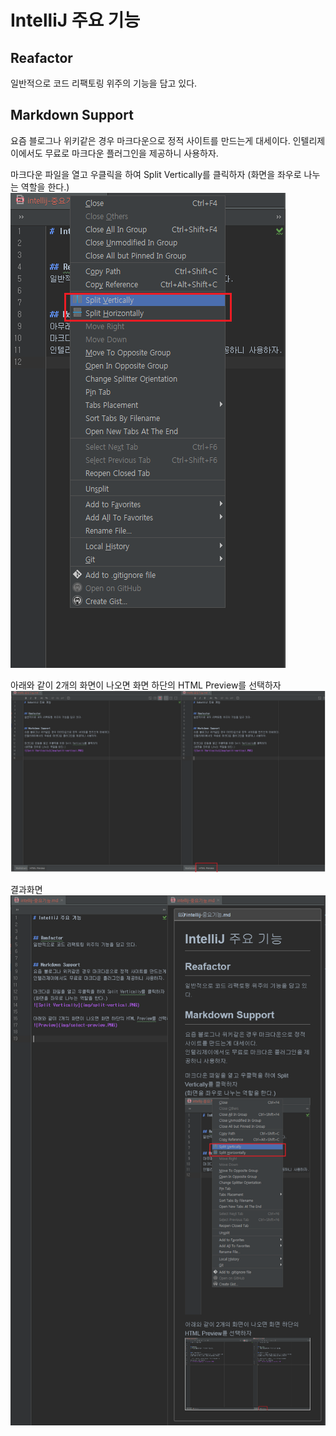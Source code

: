 # IntelliJ 주요 기능


## Reafactor
일반적으로 코드 리팩토링 위주의 기능을 담고 있다.


## Markdown Support
요즘 블로그나 위키같은 경우 마크다운으로 정적 사이트를 만드는게 대세이다.
인텔리제이에서도 무료로 마크다운 플러그인을 제공하니 사용하자.

마크다운 파일을 열고 우클릭을 하여 Split Vertically를 클릭하자
(화면을 좌우로 나누는 역할을 한다.)
![Split Vertically](img/split-vertical.PNG)

아래와 같이 2개의 화면이 나오면 화면 하단의 HTML Preview를 선택하자
![Preview](img/select-preview.PNG)

결과화면
![Markdown Result](img/markdown-result.PNG)